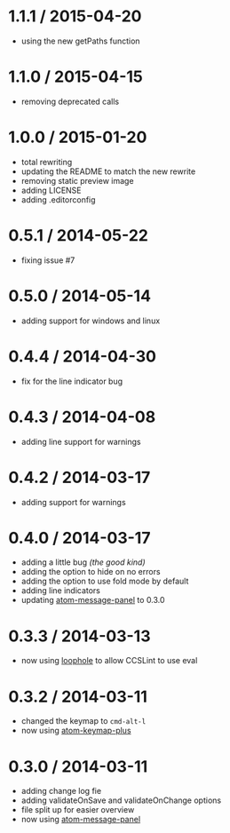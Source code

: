 
1.1.1 / 2015-04-20
==================

  * using the new getPaths function

1.1.0 / 2015-04-15
==================

  * removing deprecated calls

1.0.0 / 2015-01-20
==================

  * total rewriting
  * updating the README to match the new rewrite
  * removing static preview image
  * adding LICENSE
  * adding .editorconfig

0.5.1 / 2014-05-22
==================

 * fixing issue #7

0.5.0 / 2014-05-14
==================

 * adding support for windows and linux

0.4.4 / 2014-04-30
==================

 * fix for the line indicator bug

0.4.3 / 2014-04-08
==================

 * adding line support for warnings

0.4.2 / 2014-03-17
==================

 * adding support for warnings

0.4.0 / 2014-03-17
==================

 * adding a little bug *(the good kind)*
 * adding the option to hide on no errors
 * adding the option to use fold mode by default
 * adding line indicators
 * updating [atom-message-panel](https://github.com/tcarlsen/atom-message-panel) to 0.3.0

0.3.3 / 2014-03-13
==================

 * now using [loophole](https://github.com/atom/loophole) to allow CCSLint to use eval

0.3.2 / 2014-03-11
==================

 * changed the keymap to `cmd-alt-l`
 * now using [atom-keymap-plus](https://github.com/tcarlsen/atom-keymap-plus)

0.3.0 / 2014-03-11
==================

 * adding change log fie
 * adding validateOnSave and validateOnChange options
 * file split up for easier overview
 * now using [atom-message-panel](https://github.com/tcarlsen/atom-message-panel)
